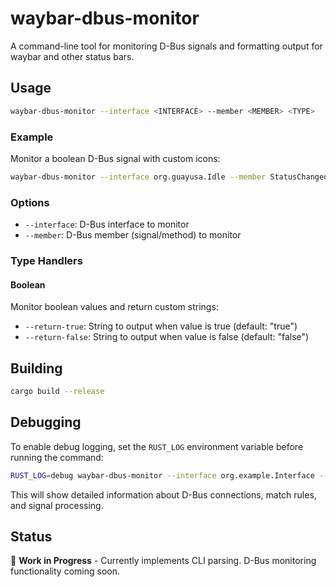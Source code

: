 # waybar-dbus-monitor

A command-line tool for monitoring D-Bus signals and formatting output for waybar and other status bars.

## Usage

```bash
waybar-dbus-monitor --interface <INTERFACE> --member <MEMBER> <TYPE>
```

### Example

Monitor a boolean D-Bus signal with custom icons:

```bash
waybar-dbus-monitor --interface org.guayusa.Idle --member StatusChanged boolean --return-true "󰈈" --return-false "󰈉"
```

### Options

- `--interface`: D-Bus interface to monitor
- `--member`: D-Bus member (signal/method) to monitor

### Type Handlers

#### Boolean
Monitor boolean values and return custom strings:
- `--return-true`: String to output when value is true (default: "true")
- `--return-false`: String to output when value is false (default: "false")

## Building

```bash
cargo build --release
```

## Debugging

To enable debug logging, set the `RUST_LOG` environment variable before running the command:

```bash
RUST_LOG=debug waybar-dbus-monitor --interface org.example.Interface --member Signal boolean
```

This will show detailed information about D-Bus connections, match rules, and signal processing.

## Status

🚧 **Work in Progress** - Currently implements CLI parsing. D-Bus monitoring functionality coming soon.
